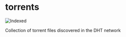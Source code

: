 torrents 
========
![Indexed](https://img.shields.io/badge/indexed-5969-blue)

Collection of torrent files discovered in the DHT network
